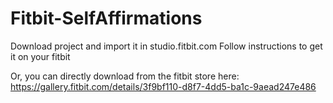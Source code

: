 # Fitbit-SelfAffirmations

Download project and import it in studio.fitbit.com
Follow instructions to get it on your fitbit

Or, you can directly download from the fitbit store here: https://gallery.fitbit.com/details/3f9bf110-d8f7-4dd5-ba1c-9aead247e486
